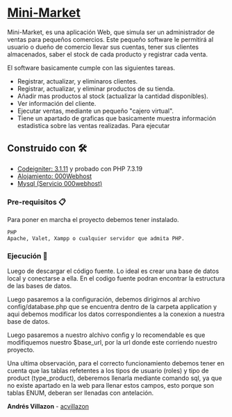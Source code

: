 # [Mini-Market](https://acvillazon-market.000webhostapp.com)

Mini-Market, es una aplicación Web, que simula ser un administrador de ventas para pequeños comercios. Este pequeño software le permitirá al usuario o dueño de comercio llevar sus cuentas, tener sus clientes almacenados, saber el stock de cada producto y registrar cada venta.

El software basicamente cumple con las siguientes tareas.

* Registrar, actualizar, y eliminaros clientes.
* Registrar, actualizar, y eliminar productos de su tienda.
* Añadir mas productos al stock (actualizar la cantidad disponibles).
* Ver información del cliente.
* Ejecutar ventas, mediante un pequeño "cajero virtual". 
* Tiene un apartado de graficas que basicamente muestra información estadistica sobre las ventas realizadas.
Para ejecutar

## Construido con 🛠️

* [Codeigniter: 3.1.11](https://codeigniter.es) y probado con PHP 7.3.19
* [Alojamiento: 000Webhost](https://www.000webhost.com)
* [Mysql (Servicio 000webhost)](https://www.000webhost.com)

### Pre-requisitos 📋

Para poner en marcha el proyecto debemos tener instalado.

```
PHP
Apache, Valet, Xampp o cualquier servidor que admita PHP.
```

### Ejecución 🔧
Luego de descargar el código fuente.
Lo ideal es crear una base de datos local y conectarse a ella. En el codigo fuente podran encontrar la estructura de las bases de datos. 

Luego pasaremos a la configuración, debemos dirigirnos al archivo config/database.php que se encuentra dentro de la carpeta application y aqui debemos modificar los datos correspondientes a la conexion a nuestra base de datos.

Luego pasaremos a nuestro alchivo config y lo recomendable es que modifiquemos nuestro $base_url, por la url donde este corriendo nuestro proyecto.

Una ultima observación, para el correcto funcionamiento debemos tener en cuenta que las tablas refetentes a los tipos de usuario (roles) y tipo de product (type_product), deberemos llenarla mediante comando sql, ya que no existe apartado en la web para llenar estos campos, esto porque son tablas ENUM, deberan ser llenadas con antelación.

**Andrés Villazon** - [acvillazon](https://github.com/acvillazon)